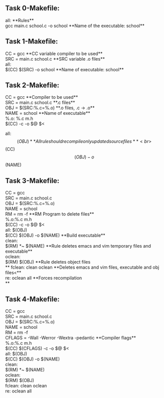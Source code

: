 <h2>Task 0-Makefile:</h2>
all: **Rules**<br>
gcc main.c school.c -o school	**Name of the executable: school**<br>


<h2>Task 1-Makefile:</h2>
CC = gcc			**CC variable compiler to be used**<br>
SRC = main.c school.c		**SRC variable .o files**<br>
all:<br>
$(CC) $(SRC) -o school		**Name of executable: school**<br>


<h2>Task 2-Makefile:</h2>
CC = gcc **Compiler to be used**<br>
SRC = main.c school.c **.c files**<br>
OBJ = $(SRC:%.c=%.o) **.o files, .c -> .o**<br>
NAME = school	 **Name of executable**<br>
%.o: %.c m.h<br>
$(CC) -c -o $@ $<<br>

all: $$(OBJ) **All rule should recompile only updated source files**<br>
$$(CC) $$(OBJ) -o $$(NAME)<br>


<h2>Task 3-Makefile:</h2>
CC = gcc<br>
SRC = main.c school.c<br>
OBJ = $(SRC:%.c=%.o)<br>
NAME = school<br>
RM = rm -f **RM Program to delete files**<br>
%.o:%.c m.h<br>
$(CC) -c -o $@ $<<br>
all: $(OBJ)<br>
$(CC) $(OBJ) -o $(NAME)	**Build executable**<br>
clean:<br>
$(RM) *~ $(NAME) **Rule deletes emacs and vim temporary files and executable**<br>
oclean:<br>
$(RM) $(OBJ) **Rule deletes object files<br>**
fclean: clean oclean **Deletes emacs and vim files, executable and obj files<**<br>
re: oclean all **Forces recompilation<br>**


<h2>Task 4-Makefile:</h2>
CC = gcc<br>
SRC = main.c school.c<br>
OBJ = $(SRC:%.c=%.o)<br>
NAME = school<br>
RM = rm -f<br>
CFLAGS = -Wall -Werror -Wextra -pedantic **Compiler flags**<br>
%.o:%.c m.h<br>
$(CC) $(CFLAGS) -c -o $@ $< <br>
all: $(OBJ)<br>
$(CC) $(OBJ) -o $(NAME)<br>
clean:<br>
$(RM) *~ $(NAME)<br>
oclean:<br>
$(RM) $(OBJ)<br>
fclean: clean oclean<br>
re: oclean all<br>
